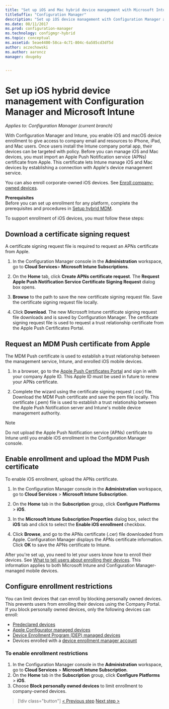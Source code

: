 ```yaml
---
title: "Set up iOS and Mac hybrid device management with Microsoft Intune"
titleSuffix: "Configuration Manager"
description: "Set up iOS device management with Configuration Manager and Microsoft Intune."
ms.date: 08/11/2017
ms.prod: configuration-manager
ms.technology: configmgr-hybrid
ms.topic: conceptual
ms.assetid: 5eae4400-58ca-4c71-804c-6a585cd3df5d
author: aczechowski
ms.author: aaroncz
manager: dougeby


---
```

# Set up iOS hybrid device management with Configuration Manager and Microsoft Intune

*Applies to: Configuration Manager (current branch)*

With Configuration Manager and Intune, you enable iOS and macOS device enrollment to give access to company email and resources to iPhone, iPad, and Mac users. Once users install the Intune company portal app, their devices can be targeted with policy. Before you can manage iOS and Mac devices, you must import an Apple Push Notification service (APNs) certificate from Apple. This certificate lets Intune manage iOS and Mac devices by establishing a connection with Apple's device management service.  

 You can also enroll corporate-owned iOS devices.  See [Enroll company-owned devices](enroll-company-owned-devices.md).  

**Prerequisites**<br>
Before you can set up enrollment for any platform, complete the prerequisites and procedures in [Setup hybrid MDM](setup-hybrid-mdm.md).

To support enrollment of iOS  devices, you must follow these steps:  

## Download a certificate signing request
A certificate signing request file is required to request an APNs certificate from Apple.  

1.  In the Configuration Manager console in the **Administration** workspace, go to **Cloud Services**> **Microsoft Intune Subscriptions**.  

2.  On the **Home** tab, click **Create APNs certificate request**. The **Request Apple Push Notification Service Certificate Signing Request** dialog box opens.  

3.  **Browse** to the path to save the new certificate signing request file. Save the certificate signing request file locally.  

4.  Click **Download**. The new Microsoft Intune certificate signing request file downloads and is saved by Configuration Manager. The certificate signing request file is used to request a trust relationship certificate from the Apple Push Certificates Portal.  

## Request an MDM Push certificate from Apple
The MDM Push certificate is used to establish a trust relationship between the management service, Intune, and enrolled iOS mobile devices.  

1.  In a browser, go to the [Apple Push Certificates Portal](https://identity.apple.com/pushcert) and sign in with your company Apple ID. This Apple ID must be used in future to renew your APNs certificate.  

2.  Complete the wizard using the certificate signing request (.csr) file. Download the MDM Push certificate and save the pem file locally. This certificate (.pem) file is used to establish a trust relationship between the Apple Push Notification server and Intune's mobile device management authority.  

> [!NOTE]  
>  Do not upload the Apple Push Notification service (APNs) certificate to Intune until you enable iOS enrollment in the Configuration Manager console.  

## Enable enrollment and upload the MDM Push certificate
To enable iOS enrollment, upload the APNs certificate.  

1.  In the Configuration Manager console in the **Administration** workspace, go to **Cloud Services** > **Microsoft Intune Subscription**.  

2.  On the **Home** tab in the **Subscription** group, click **Configure Platforms** > **iOS**.  

3.  In the **Microsoft Intune Subscription Properties** dialog box, select the **iOS** tab and click to select the **Enable iOS enrollment** checkbox.  
4.  Click **Browse**, and go to the APNs certificate (.cer) file downloaded from Apple. Configuration Manager displays the APNs certificate information. Click **OK** to save the APNs certificate to Intune.  

After you're set up, you need to let your users know how to enroll their devices. See [What to tell users about enrolling their devices](https://docs.microsoft.com/intune/end-user-educate). This information applies to both Microsoft Intune and Configuration Manager-managed mobile devices.

## Configure enrollment restrictions

You can limit devices that can enroll by blocking personally owned devices. This prevents users from enrolling their devices using the Company Portal. If you block personally owned devices, only the following devices can enroll:
- [Predeclared devices](predeclare-devices-with-hardware-id.md)
- [Apple Configurator managed devices](ios-hybrid-enrollment-using-apple-configurator.md)
- [Device Enrollment Program (DEP) managed devices](ios-device-enrollment-program-for-hybrid.md)
- Devices enrolled with a [device enrollment manager account](enroll-devices-with-device-enrollment-manager.md)

### To enable enrollment restrictions
1. In the Configuration Manager console in the **Administration** workspace, go to **Cloud Services** > **Microsoft Intune Subscription**.
2. On the **Home** tab in the **Subscription** group, click **Configure Platforms** > **iOS**.
3. Choose **Block personally owned devices** to limit enrollment to company-owned devices.

> [!div class="button"]
> [< Previous step](create-service-connection-point.md)  [Next step >](set-up-additional-management.md)
